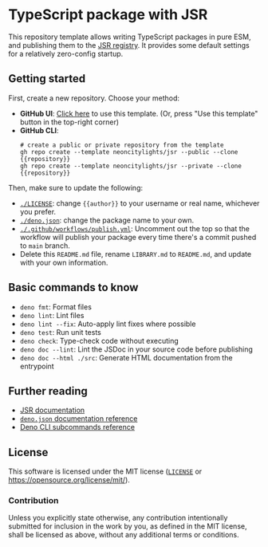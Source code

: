 # TypeScript package with JSR

This repository template allows writing TypeScript packages in pure ESM, and publishing them to the [JSR registry](https://jsr.io). It provides some default settings for a relatively zero-config startup.

## Getting started

First, create a new repository. Choose your method:

- **GitHub UI**:
  [Click here](https://github.com/new?template_name=jsr&template_owner=neoncitylights)
  to use this template. (Or, press "Use this template" button in the top-right corner)
- **GitHub CLI**:
  ```shell
  # create a public or private repository from the template
  gh repo create --template neoncitylights/jsr --public --clone {{repository}}
  gh repo create --template neoncitylights/jsr --private --clone {{repository}}
  ```

Then, make sure to update the following:
 - [`./LICENSE`](./LICENSE): change `{{author}}` to your username
or real name, whichever you prefer.
 - [`./deno.json`](./deno.json): change the package name to your own.
 - [`./.github/workflows/publish.yml`](./.github/workflows/publish.yml): Uncomment out the top so that the workflow will publish your package every time there's a commit pushed to `main` branch.
 - Delete this `README.md` file, rename `LIBRARY.md` to `README.md`, and update with your own information.

## Basic commands to know
- `deno fmt`: Format files
- `deno lint`: Lint files
- `deno lint --fix`: Auto-apply lint fixes where possible
- `deno test`: Run unit tests
- `deno check`: Type-check code without executing
- `deno doc --lint`: Lint the JSDoc in your source code before publishing
- `deno doc --html ./src`: Generate HTML documentation from the entrypoint

## Further reading
- [JSR documentation](https://jsr.io/docs/)
- [`deno.json` documentation reference](https://docs.deno.com/runtime/fundamentals/configuration/
)
- [Deno CLI subcommands reference](https://docs.deno.com/runtime/reference/cli/)

## License

This software is licensed under the MIT license ([`LICENSE`](./LICENSE) or <https://opensource.org/license/mit/>).

### Contribution

Unless you explicitly state otherwise, any contribution intentionally submitted for inclusion in the work by you, as defined in the MIT license, shall be licensed as above, without any additional terms or conditions.
